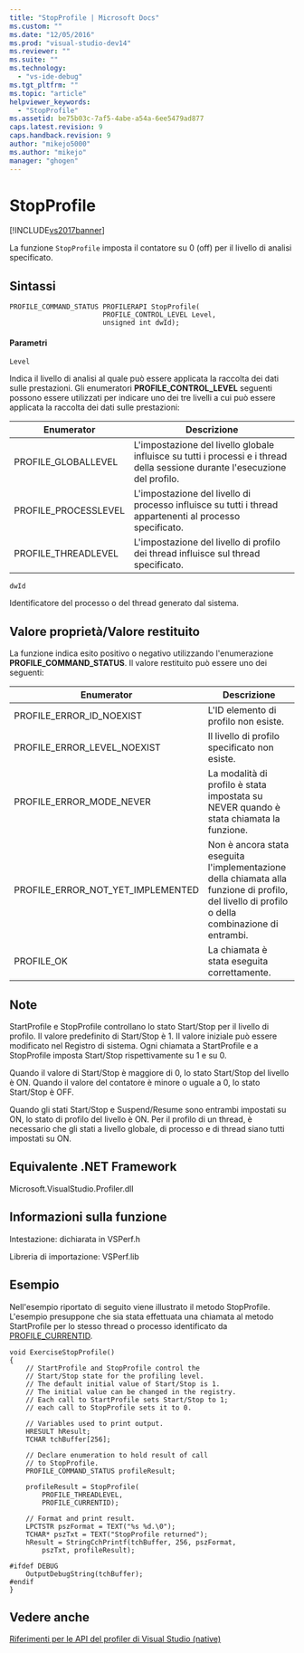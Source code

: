 ```yaml
---
title: "StopProfile | Microsoft Docs"
ms.custom: ""
ms.date: "12/05/2016"
ms.prod: "visual-studio-dev14"
ms.reviewer: ""
ms.suite: ""
ms.technology: 
  - "vs-ide-debug"
ms.tgt_pltfrm: ""
ms.topic: "article"
helpviewer_keywords: 
  - "StopProfile"
ms.assetid: be75b03c-7af5-4abe-a54a-6ee5479ad877
caps.latest.revision: 9
caps.handback.revision: 9
author: "mikejo5000"
ms.author: "mikejo"
manager: "ghogen"
---
```

# StopProfile
[!INCLUDE[vs2017banner](../code-quality/includes/vs2017banner.md)]

La funzione `StopProfile` imposta il contatore su 0 \(off\) per il livello di analisi specificato.  
  
## Sintassi  
  
```  
PROFILE_COMMAND_STATUS PROFILERAPI StopProfile(  
                       PROFILE_CONTROL_LEVEL Level,   
                       unsigned int dwId);  
```  
  
#### Parametri  
 `Level`  
  
 Indica il livello di analisi al quale può essere applicata la raccolta dei dati sulle prestazioni.  Gli enumeratori **PROFILE\_CONTROL\_LEVEL** seguenti possono essere utilizzati per indicare uno dei tre livelli a cui può essere applicata la raccolta dei dati sulle prestazioni:  
  
|Enumerator|Descrizione|  
|----------------|-----------------|  
|PROFILE\_GLOBALLEVEL|L'impostazione del livello globale influisce su tutti i processi e i thread della sessione durante l'esecuzione del profilo.|  
|PROFILE\_PROCESSLEVEL|L'impostazione del livello di processo influisce su tutti i thread appartenenti al processo specificato.|  
|PROFILE\_THREADLEVEL|L'impostazione del livello di profilo dei thread influisce sul thread specificato.|  
  
 `dwId`  
  
 Identificatore del processo o del thread generato dal sistema.  
  
## Valore proprietà\/Valore restituito  
 La funzione indica esito positivo o negativo utilizzando l'enumerazione **PROFILE\_COMMAND\_STATUS**.  Il valore restituito può essere uno dei seguenti:  
  
|Enumerator|Descrizione|  
|----------------|-----------------|  
|PROFILE\_ERROR\_ID\_NOEXIST|L'ID elemento di profilo non esiste.|  
|PROFILE\_ERROR\_LEVEL\_NOEXIST|Il livello di profilo specificato non esiste.|  
|PROFILE\_ERROR\_MODE\_NEVER|La modalità di profilo è stata impostata su NEVER quando è stata chiamata la funzione.|  
|PROFILE\_ERROR\_NOT\_YET\_IMPLEMENTED|Non è ancora stata eseguita l'implementazione della chiamata alla funzione di profilo, del livello di profilo o della combinazione di entrambi.|  
|PROFILE\_OK|La chiamata è stata eseguita correttamente.|  
  
## Note  
 StartProfile e StopProfile controllano lo stato Start\/Stop per il livello di profilo.  Il valore predefinito di Start\/Stop è 1.  Il valore iniziale può essere modificato nel Registro di sistema.  Ogni chiamata a StartProfile e a StopProfile imposta Start\/Stop rispettivamente su 1 e su 0.  
  
 Quando il valore di Start\/Stop è maggiore di 0, lo stato Start\/Stop del livello è ON.  Quando il valore del contatore è minore o uguale a 0, lo stato Start\/Stop è OFF.  
  
 Quando gli stati Start\/Stop e Suspend\/Resume sono entrambi impostati su ON, lo stato di profilo del livello è ON.  Per il profilo di un thread, è necessario che gli stati a livello globale, di processo e di thread siano tutti impostati su ON.  
  
## Equivalente .NET Framework  
 Microsoft.VisualStudio.Profiler.dll  
  
## Informazioni sulla funzione  
 Intestazione: dichiarata in VSPerf.h  
  
 Libreria di importazione: VSPerf.lib  
  
## Esempio  
 Nell'esempio riportato di seguito viene illustrato il metodo StopProfile.  L'esempio presuppone che sia stata effettuata una chiamata al metodo StartProfile per lo stesso thread o processo identificato da [PROFILE\_CURRENTID](../profiling/profile-currentid.md).  
  
```  
void ExerciseStopProfile()  
{  
    // StartProfile and StopProfile control the   
    // Start/Stop state for the profiling level.   
    // The default initial value of Start/Stop is 1.   
    // The initial value can be changed in the registry.   
    // Each call to StartProfile sets Start/Stop to 1;   
    // each call to StopProfile sets it to 0.   
  
    // Variables used to print output.  
    HRESULT hResult;  
    TCHAR tchBuffer[256];  
  
    // Declare enumeration to hold result of call  
    // to StopProfile.  
    PROFILE_COMMAND_STATUS profileResult;  
  
    profileResult = StopProfile(  
        PROFILE_THREADLEVEL,  
        PROFILE_CURRENTID);  
  
    // Format and print result.  
    LPCTSTR pszFormat = TEXT("%s %d.\0");  
    TCHAR* pszTxt = TEXT("StopProfile returned");  
    hResult = StringCchPrintf(tchBuffer, 256, pszFormat,   
        pszTxt, profileResult);  
  
#ifdef DEBUG  
    OutputDebugString(tchBuffer);  
#endif  
}  
```  
  
## Vedere anche  
 [Riferimenti per le API del profiler di Visual Studio \(native\)](../profiling/visual-studio-profiler-api-reference-native.md)